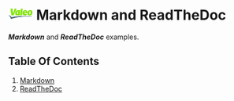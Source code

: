 # <img src="./assets/images/Valeo.png" width="50"> Markdown and ReadTheDoc

***Markdown*** and ***ReadTheDoc*** examples.

## Table Of Contents

1. [Markdown](./Markdown/index.md)
2. [ReadTheDoc](./ReadTheDoc/index.html)

